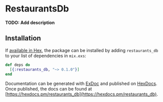 # RestaurantsDb

**TODO: Add description**

## Installation

If [available in Hex](https://hex.pm/docs/publish), the package can be installed
by adding `restaurants_db` to your list of dependencies in `mix.exs`:

```elixir
def deps do
  [{:restaurants_db, "~> 0.1.0"}]
end
```

Documentation can be generated with [ExDoc](https://github.com/elixir-lang/ex_doc)
and published on [HexDocs](https://hexdocs.pm). Once published, the docs can
be found at [https://hexdocs.pm/restaurants_db](https://hexdocs.pm/restaurants_db).

